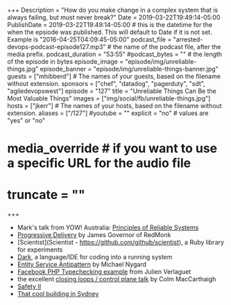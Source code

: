 +++
Description = "How do you make change in a complex system that is always failing, but must never break?"
Date = 2019-03-22T19:49:14-05:00
PublishDate = 2019-03-22T19:49:14-05:00 # this is the datetime for the when the epsiode was published. This will default to Date if it is not set. Example is "2016-04-25T04:09:45-05:00"
podcast_file = "arrested-devops-podcast-episode127.mp3" # the name of the podcast file, after the media prefix.
podcast_duration = "53:55"
#podcast_bytes = "" # the length of the episode in bytes
episode_image = "episode/img/unreliable-things.jpg"
episode_banner = "episode/img/unreliable-things-banner.jpg"
guests = ["mhibberd"] # The names of your guests, based on the filename without extension.
sponsors = ["chef", "datadog", "pagerduty", "sdt", "agiledevopswest"]
episode = "127"
title = "Unreliable Things Can Be the Most Valuable Things"
images = ["img/social/fb/unreliable-things.jpg"]
hosts = ["jkerr"] # The names of your hosts, based on the filename without extension.
aliases = ["/127"]
#youtube = ""
explicit = "no" # values are "yes" or "no"
# media_override # if you want to use a specific URL for the audio file
# truncate = ""
+++

* Mark's talk from YOW! Australia: [Principles of Reliable Systems](https://www.youtube.com/watch?v=3T2ttQjiP_o)
* [Progressive Delivery](https://redmonk.com/jgovernor/2018/08/06/towards-progressive-delivery/) by James Governor of RedMonk
* [Scientist](Scientist - https://github.com/github/scientist), a Ruby library for experiments
* [Dark](https://darklang.com/), a language/IDE for coding into a running system
* [Entity Service Antipattern](
https://www.michaelnygard.com/blog/2017/12/the-entity-service-antipattern/) by Michael Nygard
* [Facebook PHP Typechecking example](https://www.youtube.com/watch?v=GxA22JQWP94) from Julien Verlaguet
* the excellent [closing loops / control plane talk](https://youtu.be/O8xLxNje30M) by Colm MacCarthaigh
* [Safety II](http://www.safetydifferently.com/what-safety-ii-isnt/)
* [That cool building in Sydney](https://en.wikipedia.org/wiki/One_Central_Park)
